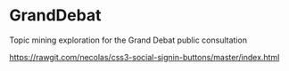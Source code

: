 # GrandDebat
Topic mining exploration for the Grand Debat public consultation

https://rawgit.com/necolas/css3-social-signin-buttons/master/index.html
